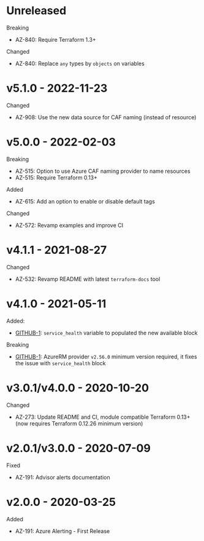 # Unreleased

Breaking
  * AZ-840: Require Terraform 1.3+

Changed
  * AZ-840: Replace `any` types by `objects` on variables

# v5.1.0 - 2022-11-23

Changed
  * AZ-908: Use the new data source for CAF naming (instead of resource)

# v5.0.0 - 2022-02-03

Breaking
  * AZ-515: Option to use Azure CAF naming provider to name resources
  * AZ-515: Require Terraform 0.13+

Added
  * AZ-615: Add an option to enable or disable default tags

Changed
  * AZ-572: Revamp examples and improve CI

# v4.1.1 - 2021-08-27

Changed
  * AZ-532: Revamp README with latest `terraform-docs` tool

# v4.1.0 - 2021-05-11

Added:
  * [GITHUB-1](https://github.com/claranet/terraform-azurerm-alerting/issues/1): `service_health` variable to populated the new available block

Breaking
  * [GITHUB-1](https://github.com/claranet/terraform-azurerm-alerting/issues/1): AzureRM provider `v2.56.0` minimum version required, it fixes the issue with `service_health` block

# v3.0.1/v4.0.0 - 2020-10-20

Changed
  * AZ-273: Update README and CI, module compatible Terraform 0.13+ (now requires Terraform 0.12.26 minimum version)

# v2.0.1/v3.0.0 -  2020-07-09

Fixed
  *  AZ-191: Advisor alerts documentation

# v2.0.0 -  2020-03-25

Added
  * AZ-191: Azure Alerting - First Release
